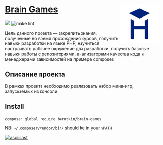 # [Brain Games](https://hexlet.io/professions/php/projects/45)<img src="https://raw.githubusercontent.com/Hexlet/hexletguides.github.io/master/images/hexlet_logo128.png" alt="Hexlet logo" align="right"/>
<a href="https://codeclimate.com/github/barutkin/php-project-lvl1/maintainability"><img src="https://api.codeclimate.com/v1/badges/60a2688d16d8016dca8c/maintainability" /></a>
![make lint](https://github.com/barutkin/php-project-lvl1/workflows/make%20lint/badge.svg)

Цель данного проекта — закрепить знания, полученные во время прохождения курсов, получить навыки разработки на языке PHP, научиться настраивать рабочее окружение для разработки, получить базовые навыки работы с репозиториями, анализаторами качества кода и менеджерами зависимостей на примере composer.

## Описание проекта

В рамках проекта необходимо реализовать набор мини-игр, запускаемых из консоли.

## Install

`composer global require barutkin/brain-games`

NB: `~/.composer/vendor/bin/` should be in your `$PATH`

[![asciicast](https://asciinema.org/a/kk7iswIWBBQzXA6hFYtmWVuex.svg)](https://asciinema.org/a/kk7iswIWBBQzXA6hFYtmWVuex)
